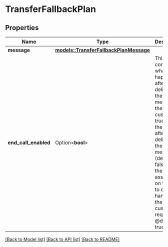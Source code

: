 # TransferFallbackPlan

## Properties

Name | Type | Description | Notes
------------ | ------------- | ------------- | -------------
**message** | [**models::TransferFallbackPlanMessage**](TransferFallbackPlan_message.md) |  | 
**end_call_enabled** | Option<**bool**> | This controls what happens after delivering the failure message to the customer. - true: End the call after delivering the failure message (default) - false: Keep the assistant on the call to continue handling the customer's request  @default true | [optional][default to true]

[[Back to Model list]](../README.md#documentation-for-models) [[Back to API list]](../README.md#documentation-for-api-endpoints) [[Back to README]](../README.md)



